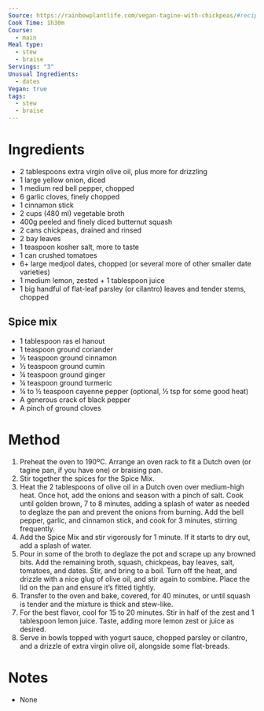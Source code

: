 ```yaml
---
Source: https://rainbowplantlife.com/vegan-tagine-with-chickpeas/#recipe
Cook Time: 1h30m
Course:
  - main
Meal type:
  - stew
  - braise
Servings: "3"
Unusual Ingredients:
  - dates
Vegan: true
tags:
  - stew
  - braise
---
```

# Ingredients

- 2 tablespoons extra virgin olive oil, plus more for drizzling
- 1 large yellow onion, diced
- 1 medium red bell pepper, chopped
- 6 garlic cloves, finely chopped
- 1 cinnamon stick
- 2 cups (480 ml) vegetable broth
- 400g peeled and finely diced butternut squash
- 2 cans chickpeas, drained and rinsed
- 2 bay leaves
- 1 teaspoon kosher salt, more to taste
- 1 can crushed tomatoes
- 6+ large medjool dates, chopped (or several more of other smaller date varieties)
- 1 medium lemon, zested + 1 tablespoon juice
- 1 big handful of flat-leaf parsley (or cilantro) leaves and tender stems, chopped

## Spice mix

- 1 tablespoon ras el hanout
- 1 teaspoon ground coriander
- ½ teaspoon ground cinnamon
- ½ teaspoon ground cumin
- ¼ teaspoon ground ginger
- ¼ teaspoon ground turmeric
- ¼ to ½ teaspoon cayenne pepper (optional, ½ tsp for some good heat)
- A generous crack of black pepper
- A pinch of ground cloves

# Method

1. Preheat the oven to 190ºC. Arrange an oven rack to fit a Dutch oven (or tagine pan, if you have one) or braising pan.
2. Stir together the spices for the Spice Mix.
3. Heat the 2 tablespoons of olive oil in a Dutch oven over medium-high heat. Once hot, add the onions and season with a pinch of salt. Cook until golden brown, 7 to 8 minutes, adding a splash of water as needed to deglaze the pan and prevent the onions from burning. Add the bell pepper, garlic, and cinnamon stick, and cook for 3 minutes, stirring frequently.
4. Add the Spice Mix and stir vigorously for 1 minute. If it starts to dry out, add a splash of water.
5. Pour in some of the broth to deglaze the pot and scrape up any browned bits. Add the remaining broth, squash, chickpeas, bay leaves, salt, tomatoes, and dates. Stir, and bring to a boil. Turn off the heat, and drizzle with a nice glug of olive oil, and stir again to combine. Place the lid on the pan and ensure it’s fitted tightly.
6. Transfer to the oven and bake, covered, for 40 minutes, or until squash is tender and the mixture is thick and stew-like.
7. For the best flavor, cool for 15 to 20 minutes. Stir in half of the zest and 1 tablespoon lemon juice. Taste, adding more lemon zest or juice as desired.
8. Serve in bowls topped with yogurt sauce, chopped parsley or cilantro, and a drizzle of extra virgin olive oil, alongside some flat-breads. 

# Notes

- None